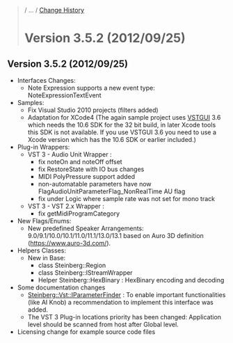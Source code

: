 >/ ... / [Change History](../Index.md)
>
># Version 3.5.2 (2012/09/25)

## Version 3.5.2 (2012/09/25)

- Interfaces Changes:
    - Note Expression supports a new event type: NoteExpressionTextEvent
- Samples:
    - Fix Visual Studio 2010 projects (filters added)
    - Adaptation for XCode4 (The again sample project uses [VSTGUI](../../../What+is+the+VST+3+SDK/VSTGUI.md) 3.6 which needs the 10.6 SDK for the 32 bit build, in later Xcode tools this SDK is not available. If you use VSTGUI 3.6 you need to use a Xcode version which has the 10.6 SDK or earlier included.)
- Plug-in Wrappers:
    - VST 3 - Audio Unit Wrapper :
        - fix noteOn and noteOff offset
        - fix RestoreState with IO bus changes
        - MIDI PolyPressure support added
        - non-automatable parameters have now FlagAudioUnitParameterFlag_NonRealTime AU flag
        - fix under Logic where sample rate was not set for mono track
    - VST 3 - VST 2.x Wrapper :
        - fix getMidiProgramCategory
- New Flags/Enums:
    - New predefined Speaker Arrangements: 9.0/9.1/10.0/10.1/11.0/11.1/13.0/13.1 based on Auro 3D definition (<https://www.auro-3d.com/>).
- Helpers Classes:
    - New in Base:
        - class Steinberg::Region
        - class Steinberg::IStreamWrapper
        - Helper Steinberg::HexBinary : HexBinary encoding and decoding
- Some documentation changes
    - [Steinberg::Vst::IParameterFinder](https://steinbergmedia.github.io/vst3_doc/vstinterfaces/classSteinberg_1_1Vst_1_1IParameterFinder.html) : To enable important functionalities (like AI Knob) a recommendation to implement this interface was added.
    - The VST 3 Plug-in locations priority has been changed: Application level should be scanned from host after Global level.
- Licensing change for example source code files